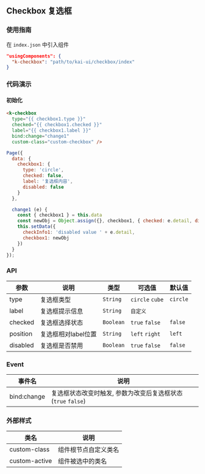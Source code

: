 ## Checkbox 复选框

### 使用指南
在 `index.json` 中引入组件
```json
"usingComponents": {
  "k-checkbox": "path/to/kai-ui/checkbox/index"
}
```

### 代码演示

#### 初始化

```html
<k-checkbox 
  type="{{ checkbox1.type }}"
  checked="{{ checkbox1.checked }}"
  label="{{ checkbox1.label }}"
  bind:change="change1"
  custom-class="custom-checkbox" />
```

```javascript
Page({
  data: {
    checkbox1: {
      type: 'circle',
      checked: false,
      label: '复选框内容',
      disabled: false
    }
  },

  change1 (e) {
    const { checkbox1 } = this.data
    const newObj = Object.assign({}, checkbox1, { checked: e.detail, disabled: e.detail })
    this.setData({
      checkInfo1: 'disabled value ' + e.detail,
      checkbox1: newObj
    })
  }
});
```

### API

| 参数 | 说明 | 类型 | 可选值 | 默认值 |
|-----------|-----------|-----------|-----------|-------------|
| type | 复选框类型 | `String` | `circle` `cube` | `circle` |
| label | 复选框提示信息 | `String` | `自定义` | ` ` |
| checked | 复选框选择状态 | `Boolean` | `true` `false` | `false` |
| position | 复选框相对label位置 | `String` | `left` `right` | `left` |
| disabled | 复选框是否禁用 | `Boolean` | `true` `false` | `false` |


### Event

| 事件名 | 说明 |
|-----------|-----------|
| bind:change | 复选框状态改变时触发, 参数为改变后复选框状态(`true` `false`) |


### 外部样式

| 类名 | 说明 |
|-----------|-----------|
| custom-class | 组件根节点自定义类名 |
| custom-active | 组件被选中的类名 |

